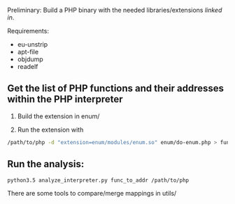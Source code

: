 Preliminary:
Build a PHP binary with the needed libraries/extensions *linked in*.

Requirements:
* eu-unstrip
* apt-file
* objdump
* readelf

## Get the list of PHP functions and their addresses within the PHP interpreter
1. Build the extension in enum/

1. Run the extension with
```bash
/path/to/php -d "extension=enum/modules/enum.so" enum/do-enum.php > func_to_addr
```

## Run the analysis:
```bash
python3.5 analyze_interpreter.py func_to_addr /path/to/php
```

There are some tools to compare/merge mappings in utils/
